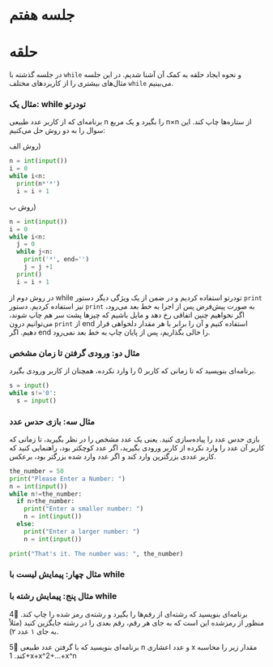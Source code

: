 # جلسه هفتم

# حلقه
در جلسه گذشته با `while` و نحوه ایجاد حلقه به کمک آن آشنا شدیم. در این جلسه مثال‌های بیشتری را از کاربردهای مختلف `while` می‌بینیم.

### مثال یک: while تودرتو

برنامه‌ای که از کاربر عدد طبیعی n را بگیرد و یک مربع n×n از ستاره‌ها چاپ کند. این سوال را به دو روش حل می‌کنیم:

روش الف)

```python
n = int(input())
i = 0
while i<n:
  print(n*'*')
  i = i + 1
```
روش ب)
```python
n = int(input())
i = 0
while i<n:
  j = 0
  while j<n:
    print('*', end='')
    j = j +1
  print()
  i = i + 1
```
در روش دوم از while تودرتو استفاده کردیم و در ضمن از یک ویژگی دیگر دستور `print` نیز استفاده کردیم. دستور `print` به صورت پیش‌فرض پس از اجرا به خط بعد می‌رود، اگر نخواهیم چنین اتفاقی رخ دهد و مایل باشیم که چیزها پشت سر هم چاپ شوند، می‌توانیم درون `print` از end استفاده کنیم و آن را برابر با هر مقدار دلخواهی قرار دهیم. اگر end را خالی بگذاریم، پس از پایان چاپ به خط بعد نمی‌رود.

### مثال دو: ورودی گرفتن تا زمان مشخص
برنامه‌ای بنویسید که تا زمانی که کاربر 0 را وارد نکرده، همچنان از کاربر ورودی بگیرد.
```python
s = input()
while s!='0':
  s = input()
```

### مثال سه: بازی حدس عدد

بازی حدس عدد را پیاده‌سازی کنید. یعنی یک عدد مشخص را در نظر بگیرید، تا زمانی که کاربر آن عدد را وارد نکرده از کاربر ورودی بگیرید، اگر عدد کوچکتر بود، راهنمایی کنید که کاربر ‌عددی بزرگترین وارد کند و اگر عدد وارد شده بزرگتر بود، برعکس.
```python
the_number = 50
print("Please Enter a Number: ")
n = int(input())
while n!=the_number:
  if n>the_number:
    print("Enter a smaller number: ")
    n = int(input())
  else:
    print("Enter a larger number: ")
    n = int(input())

print("That's it. The number was: ", the_number)
```

### مثال چهار: پیمایش لیست با while


### مثال پنج: پیمایش رشته با while

4⃣ برنامه‌ای بنویسید که رشته‌ای از رقم‌ها را بگیرد و رشته‌ی رمز شده را چاپ کند. منظور از رمزشده این است که به جای هر رقم، رقم بعدی را در رشته جایگزین کنید (مثلاً به جای ۱ عدد ۲).

5⃣ برنامه‌ای بنویسید که با گرفتن عدد طبیعی n و عدد اعشاری x مقدار زیر را محاسبه کند.
1+x+x^2+...+x^n
